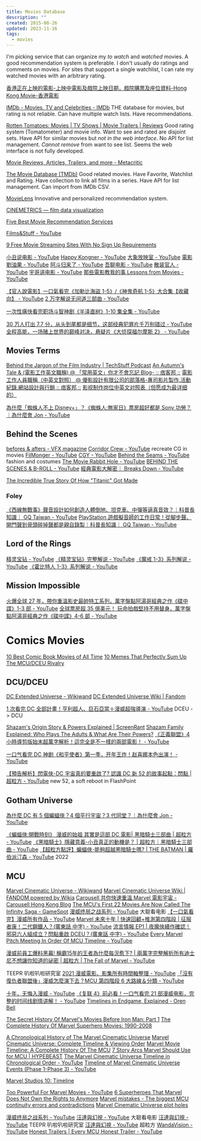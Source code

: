 ```yaml
---
title: Movies Database
description: ""
created: 2015-08-26
updated: 2023-11-16
tags:
  - movies
---
```


I'm picking service that can organize my _to watch_ and _watched_ movies.
A good recommendation system is preferable. I don't usually do ratings and comments on movies.
For sites that support a single watchlist, I can rate my watched movies with an arbitrary rating.

[香港正在上映的電影-上映中電影及戲院上映日期，戲院購票及座位資料-Hong Kong Movie-香港電影](https://hkmovie6.com/showing)

[IMDb - Movies, TV and Celebrities - IMDb](http://www.imdb.com/)
THE database for movies, but rating is not reliable.
Can have multiple watch lists.
Have recommendations.

[Rotten Tomatoes: Movies | TV Shows | Movie Trailers | Reviews](http://www.rottentomatoes.com/)
Good rating system (Tomatometer) and movie info.
Want to see and rated are disjoint sets.
Have API for similar movies but _not in the web interface_.
No API for list management.
_Cannot remove_ from want to see list.
Seems the web interface is not fully developed.

[Movie Reviews, Articles, Trailers, and more - Metacritic](http://www.metacritic.com/movie)

[The Movie Database (TMDb)](https://www.themoviedb.org/)
Good related movies.
Have Favorite, Watchlist and Rating.
Have collection to link all films in a series.
Have API for list management.
Can import from IMDb CSV.

[MovieLens](https://movielens.org/)
Innovative and personalized recommendation system.

[CINEMETRICS — film data visualization](http://cinemetrics.fredericbrodbeck.de/)

[Five Best Movie Recommendation Services](http://lifehacker.com/5884202/five-best-movie-recommendation-services)

[Films&Stuff - YouTube](https://www.youtube.com/channel/UCcddcRNcQfVwCMmvV2QWf8Q)

[9 Free Movie Streaming Sites With No Sign Up Requirements](https://www.makeuseof.com/free-movie-streaming-sites-no-sign-up/)

[小丑说电影 - YouTube](https://www.youtube.com/channel/UChr5PGUSYdf4HrgFQFaMn3g)
[Happy Kongner - YouTube](https://www.youtube.com/channel/UCW_n_gfIv4HhRqCk8EnRhJA)
[大象放映室 - YouTube](https://www.youtube.com/channel/UCCbYWuRvD2q_3qSla1gNHtg)
[電影劉油果 - YouTube](https://www.youtube.com/channel/UCGXajHevkI2fn19NLBi9hcQ)
[阿斗归来了 - YouTube](https://www.youtube.com/channel/UCAHK74SppWwI-my4xBuh2LA)
[吾聊电影 - YouTube](https://www.youtube.com/channel/UCTMbT1zFh02Kg7gGN2QeNtQ)
[散装官人 - YouTube](https://www.youtube.com/channel/UCxLGmhDaemdlYEs9BqXSHXg)
[宇哥讲电影 - YouTube](https://www.youtube.com/channel/UCdRKafyb--geO9ySg6CbhYA)
[那些電影教我的事 Lessons from Movies - YouTube](https://www.youtube.com/@lessonsfrommovies)

[【官人說電影】一口氣看完《加勒比海盜 1-5》/《神鬼奇航 1-5》大合集【收藏向】 - YouTube](https://www.youtube.com/watch?v=H4e17D30dWM)
[2 万字解说无间道三部曲 - YouTube](https://www.youtube.com/playlist?list=PLqv3QVOkKnolU8YJvMrQiRvHWYzqV4Y8i)

[一次性痛快看完职场斗智神剧《半泽直树》1-10 集全集 - YouTube](https://www.youtube.com/watch?v=oDORvDY8LTU)

[30 万人打出 7.7 分，从头到尾都是细节，这部经典犯罪片千万别错过 - YouTube](https://www.youtube.com/watch?v=qwOHP-p_0oA)
[全程高能，一场赌上世界的巅峰对决，悬疑片《大侦探福尔摩斯 2》 - YouTube](https://www.youtube.com/watch?v=zuxcTMlmAik)

## Movies Terms

[Behind the Jargon of the Film Industry | TechStuff Podcast](https://www.techstuffpodcast.com/podcasts/behind-the-jargon-of-the-film-industry.htm)
[An Autumn's Tale & (電影工作英文職稱) @ 「常用英文」你才不會忘記 Blog- :: 痞客邦 ::](<http://davytw.pixnet.net/blog/post/57202113-an-autumn%27s-tale-%26-(%E9%9B%BB%E5%BD%B1%E5%B7%A5%E4%BD%9C%E8%8B%B1%E6%96%87%E8%81%B7%E7%A8%B1)>)
[電影工作人員職稱（中英文對照） @ 優影設計有限公司的部落格-專司影片製作.活動紀錄.網站設計與行銷 :: 痞客邦 ::](http://yoing99.pixnet.net/blog/post/44007742-%E9%9B%BB%E5%BD%B1%E5%B7%A5%E4%BD%9C%E4%BA%BA%E5%93%A1%E8%81%B7%E7%A8%B1%EF%BC%88%E4%B8%AD%E8%8B%B1%E6%96%87%E5%B0%8D%E7%85%A7%EF%BC%89)
[影视制作岗位中英文对照表（但愿成为最详细的）](https://www.douban.com/note/356877119/)

[為什麼「蜘蛛人不上 Disney+」？《蜘蛛人:無家日》票房超好都是 Sony 功勞？｜為什麼會 Jon - YouTube](https://www.youtube.com/watch?v=dZAAXO8iLkg)

## Behind the Scenes

[befores & afters - VFX magazine](https://beforesandafters.com/)
[Corridor Crew - YouTube](https://www.youtube.com/channel/UCSpFnDQr88xCZ80N-X7t0nQ) recreate CG in movies
[FilMonger - YouTube](https://www.youtube.com/@FilMonger)
[CGY - YouTube](https://www.youtube.com/@CGWHY)
[Behind the Seams - YouTube](https://www.youtube.com/@behindtheseams300) fashion and costumes
[The Movie Rabbit Hole - YouTube](https://www.youtube.com/@TheMovieRabbitHole)
[BEHIND THE SCENES & B-ROLL - YouTube](https://www.youtube.com/playlist?list=PLQ7_GA82PpMGBaHHowmE-Ucs__mY7UA5M)
[經典電影大解密｜ Breaks Down - YouTube](https://www.youtube.com/playlist?list=PLiyT3ZJaRwTvS7o7p9DJoIDPCDO1Ph2co)

[The Incredible True Story Of How "Titanic" Got Made](https://www.buzzfeednews.com/article/sarahmarshall/20-years-ago-titanic-took-over-the-world-heres-why)

### Foley

[《西線無戰事》聲音設計如何創造人體倒地、坦克車、中彈等逼真音效？｜科普長知識｜ GQ Taiwan - YouTube](https://www.youtube.com/watch?v=SPZgXIIUT6Q)
[PlayStation 遊戲擬音師的工作日常！從腳步聲、開門聲到骨頭碎掉聲都是親自錄製｜科普長知識｜ GQ Taiwan - YouTube](https://www.youtube.com/watch?v=bh0itp9D3Cc)

## Lord of the Rings

[精灵宝钻 - YouTube](https://www.youtube.com/playlist?list=PLWxM15HsDj8OcNu0GC6Ppxwlzrv5Rg676)
[《精灵宝钻》完整解说 - YouTube](https://www.youtube.com/playlist?list=PLWxM15HsDj8N1brTRD-48LuVBGUDoW1hK)
[《魔戒 1-3》系列解说 - YouTube](https://www.youtube.com/playlist?list=PLWxM15HsDj8PdOfHxelQap3G2mkLLMCaG)
[《霍比特人 1-3》系列解说 - YouTube](https://www.youtube.com/playlist?list=PLWxM15HsDj8Pe4Jlq5HAwazefSXvwArh7)

## Mission Impossible

[火爆全球 27 年，帶你重溫影史最帥特工系列，萬字盤點阿湯哥經典之作《碟中諜》1-3 部 - YouTube](https://www.youtube.com/watch?v=1JmN5V70_mM)
[全球票房超 35 億美元！ 玩命拍戲堅持不用替身，萬字盤點阿湯哥經典之作《碟中諜》4-6 部 - YouTube](https://www.youtube.com/watch?v=nVi5oEtPVDM)

# Comics Movies

[10 Best Comic Book Movies of All Time](http://io9.com/5908428/10-best-comic-book-movies-of-all-time)
[10 Memes That Perfectly Sum Up The MCU/DCEU Rivalry](https://screenrant.com/memes-perfectly-sum-up-mcu-dceu-rivalry/)

## DCU/DCEU

[DC Extended Universe - Wikiwand](https://www.wikiwand.com/en/DC_Extended_Universe)
[DC Extended Universe Wiki | Fandom](https://dcextendeduniverse.fandom.com/wiki/DC_Extended_Universe_Wiki)

[1 次看完 DC 全部計畫！亨利超人、巨石亞當＋漫威超強導演 - YouTube](https://www.youtube.com/watch?v=C3F0vYYjGxA) DCEU -> DCU

[Shazam's Origin Story & Powers Explained | ScreenRant](https://screenrant.com/shazam-movie-origin-powers-wizard-explained/)
[Shazam Family Explained: Who Plays The Adults & What Are Their Powers?](https://screenrant.com/shazam-family-dc-movie-team-explained/)
[《正義聯盟》4 小時導剪版始末超萬字解析！這完全是不一樣的兩部電影！ - YouTube](https://www.youtube.com/watch?v=qvI_ts7rF4U)

[一口气看完 DC 神剧《和平使者》第一季，开年王炸！赵喜娜本色出演！ - YouTube](https://www.youtube.com/watch?v=NiaeVMNuGaU)

[【預告解析】閃電俠-DC 宇宙真的要重啟了? 認識 DC 新 52 的故事起點：閃點 | 超粒方 - YouTube](https://www.youtube.com/watch?v=I81bLzM5le0) new 52, a soft reboot in FlashPoint

## Gotham Universe

[為什麼 DC 有 5 個蝙蝠俠？4 個平行宇宙？3 代同堂？｜為什麼會 Jon - YouTube](https://www.youtube.com/watch?v=6DioMTIroKo)

[《蝙蝠俠:開戰時刻》 漫威的始祖 其實是這部 DC 電影| 黑暗騎士三部曲 | 超粒方 - YouTube](https://www.youtube.com/watch?v=biXnYy2-RV0)
[《黑暗騎士》隱藏意義-小丑真正的動機是？ | 超粒方｜黑暗騎士三部曲 - YouTube](https://www.youtube.com/watch?v=zOnzIW3-7YE)
[【超粒方點評】蝙蝠俠-能夠超越黑暗騎士嗎? | THE BATMAN | 羅伯派汀森 - YouTube](https://www.youtube.com/watch?v=osRqViYxpaM) 2022

## MCU

[Marvel Cinematic Universe - Wikiwand](https://www.wikiwand.com/en/Marvel_Cinematic_Universe)
[Marvel Cinematic Universe Wiki | FANDOM powered by Wikia](https://marvelcinematicuniverse.fandom.com/wiki/Marvel_Cinematic_Universe_Wiki)
[Carousell 共你快速重溫 Marvel 電影宇宙 - Carousell Hong Kong Blog](https://blog.carousell.com/hk/十分鐘重溫marvel電影宇宙/)
[The MCU's First 22 Movies Are Now Called The Infinity Saga - GameSpot](https://www.gamespot.com/articles/the-mcus-first-22-movies-are-now-called-the-infini/1100-6465680/)
[漫威终局之战系列 - YouTube](https://www.youtube.com/playlist?list=PLzQ6y52QTNAyLpK8GnnwVa1oLOrqggde3) 大聪看电影
[【一口氣看完】漫威所有作品 - YouTube](https://www.youtube.com/playlist?list=PLNsYSXaDLA8_dGrTQaq5rjoW5ktpCcRy9)
[Marvel 未來十年 | 快速回顧+推測第四階段 | 征服者康！二代鋼鐵人？(廣東話 中字) - YouTube](https://www.youtube.com/watch?v=O8KFKrKLt7k)
[流言情報 EP1 | 夜魔俠續作確認！邪惡六人組成立？閃點重啟 DCEU？(廣東話 中字) - YouTube](https://www.youtube.com/watch?v=JyD7lDGyiiw)
[Every Marvel Pitch Meeting In Order Of MCU Timeline - YouTube](https://www.youtube.com/watch?v=usRyFd4IGDs)

[漫威前員工爆料黑幕! 稱霸15年的王者為什麼每況愈下? | 兩萬字完整解析所有迪士尼不想讓你知道的祕密 | 超粒方 | The Fall of Marvel - YouTube](https://www.youtube.com/watch?v=j-d7k_sjT64)

TEEPR 叭啦叭啦研究室
[2021 漫威電影、影集所有時間軸整理 - YouTube](https://www.youtube.com/watch?v=jmDzIUp3UpM)
[「沒有復仇者聯盟後」漫威怎麼演下去？MCU 第四階段 6 大路線＆分類 - YouTube](https://www.youtube.com/watch?v=r0yok4Rkfv8)

[十年，无悔入漫威 - YouTube](https://www.youtube.com/watch?v=PzG0kAY4N_M)
[《复联 4》前必看！一口气看完 21 部漫威电影，完整的时间线剧情讲解！ - YouTube](https://www.youtube.com/watch?v=bahjLnG0OwE)
[Timelines in Endgame, Explained - Oren Bell](https://orenbell.com/?p=272#endgame-container)

[The Secret History Of Marvel's Movies Before Iron Man: Part 1](http://io9.com/the-secret-history-of-marvels-pre-cinematic-universe-mo-1690834919)
[The Complete History Of Marvel Superhero Movies: 1990-2008](http://io9.com/the-complete-history-of-marvel-superhero-movies-1990-2-1691891718)

[A Chronological History of The Marvel Cinematic Universe](https://screenrant.com/marvel-cinematic-universe-timeline/)
[Marvel Cinematic Universe: Complete Timeline & Viewing Order](https://screenrant.com/marvel-movies-tv-viewing-guide-chronology-phase-1-3/)
[Marvel Movie Timeline: A Complete History Of The MCU](https://screenrant.com/marvel-mcu-complete-timeline/)
[7 Story Arcs Marvel Should Use for MCU | HYPEBEAST](https://hypebeast.com/2018/6/marvel-cinematic-universe-phase-4-crossover-storylines-plot)
[The Marvel Cinematic Universe Timeline in Chronological Order - YouTube](https://www.youtube.com/watch?v=peOWYBGuUFs)
[Timeline of Marvel Cinematic Universe Events (Phase 1-Phase 3) - YouTube](https://www.youtube.com/watch?v=40Ksv25H4PM&app=desktop)

[Marvel Studios 10: Timeline](https://disneymovierewards.go.com/articles/marvelstudios10-timeline)

[Too Powerful For Marvel Movies - YouTube](https://www.youtube.com/playlist?list=PL9sO35KZL50w5_ObILpwuVvbsZCPFAIak)
[6 Superheroes That Marvel Does Not Own the Rights to Anymore](http://www.cheatsheet.com/entertainment/how-6-marvel-superheroes-came-to-be-owned-by-other-studios.html/)
[Marvel mistakes - The biggest MCU continuity errors and contradictions](http://www.digitalspy.com/movies/the-avengers/feature/a859332/marvel-cinematic-universe-errors-mistakes-continuity-mcu/)
[Marvel Cinematic Universe plot holes](http://www.digitalspy.com/movies/feature/a838573/marvel-mcu-plot-holes/)

[漫威终局之战系列 - YouTube](https://www.youtube.com/playlist?list=PLzQ6y52QTNAyLpK8GnnwVa1oLOrqggde3)
[汪達與幻視 - YouTube](https://www.youtube.com/c/%E5%A4%A7%E8%81%AA%E7%9C%8B%E7%94%B5%E5%BD%B1/search?query=%E6%B1%AA%E9%81%94%E8%88%87%E5%B9%BB%E8%A6%96) 大聪看电影
[汪達與幻視 - YouTube](https://www.youtube.com/c/TEEPR%E8%B6%A3%E5%91%B3%E5%BD%B1%E7%89%87/search?query=%E6%B1%AA%E9%81%94%E8%88%87%E5%B9%BB%E8%A6%96) TEEPR 叭啦叭啦研究室
[汪達與幻視 - YouTube](https://www.youtube.com/playlist?list=PLNsYSXaDLA88-3c-3laTSJlyPcue3ukdH) 超粒方
[WandaVision - YouTube](https://www.youtube.com/playlist?list=PLDVUo0d8uHheIisoX18XjcIlHqY52yMo4)
[Honest Trailers | Every MCU Honest Trailer - YouTube](https://www.youtube.com/watch?v=lS41XvrBFvU)
